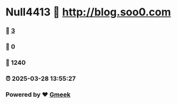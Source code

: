 # Null4413 :link: http://blog.soo0.com 
### :page_facing_up: [3](http://blog.soo0.com/tag.html) 
### :speech_balloon: 0 
### :hibiscus: 1240 
### :alarm_clock: 2025-03-28 13:55:27 
### Powered by :heart: [Gmeek](https://github.com/Meekdai/Gmeek)
